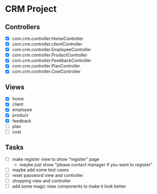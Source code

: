 # CRM Project

## Controllers

* [x] com.crm.controller.HomeController
* [x] com.crm.controller.clientController
* [x] com.crm.controller.EmployeeController
* [x] com.crm.controller.ProductController
* [x] com.crm.controller.FeedbackController
* [x] com.crm.controller.PlanController
* [x] com.crm.controller.CostController

## Views

* [x] home
* [x] client
* [x] employee
* [x] product
* [x] feedback
* [ ] plan
* [ ] cost

## Tasks

* [ ] make register view to show "register" page
  * maybe just show "please contact manager if you want to register"
* [ ] maybe add some test cases
* [ ] reset password view and controller
* [ ] shopping view and controller
* [ ] add some magic view components to make it look better
